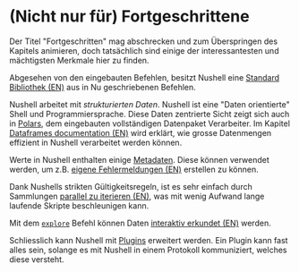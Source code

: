 # (Nicht nur für) Fortgeschrittene

Der Titel "Fortgeschritten" mag abschrecken und zum Überspringen des Kapitels animieren, doch tatsächlich sind einige der interessantesten und mächtigsten Merkmale hier zu finden.

Abgesehen von den eingebauten Befehlen, besitzt Nushell eine [Standard Bibliothek (EN)](/book/standard_library.md) aus in Nu geschriebenen Befehlen.

Nushell arbeitet mit _strukturierten Daten_.
Nushell ist eine "Daten orientierte" Shell und Programmiersprache.
Diese Daten zentrierte Sicht zeigt sich auch in [Polars](https://github.com/pola-rs/polars), dem eingebauten vollständigen Datenpaket Verarbeiter.
Im Kapitel [Dataframes documentation (EN)](/book/dataframes.md) wird erklärt, wie grosse Datenmengen effizient in Nushell verarbeitet werden können.

Werte in Nushell enthalten einige [Metadaten](metadata.md).
Diese können verwendet werden, um z.B. [eigene Fehlermeldungen (EN)](/book/creating_errors.md) erstellen zu können.

Dank Nushells strikten Gültigkeitsregeln, ist es sehr einfach durch Sammlungen [parallel zu iterieren (EN)](/book/parallelism.md), was mit wenig Aufwand lange laufende Skripte beschleunigen kann.

Mit dem [`explore`](/commands/docs/explore.md) Befehl können Daten [interaktiv erkundet (EN)](/book/explore.md) werden.

Schliesslich kann Nushell mit [Plugins](plugins.md) erweitert werden.
Ein Plugin kann fast alles sein, solange es mit Nushell in einem Protokoll kommuniziert, welches diese versteht.
